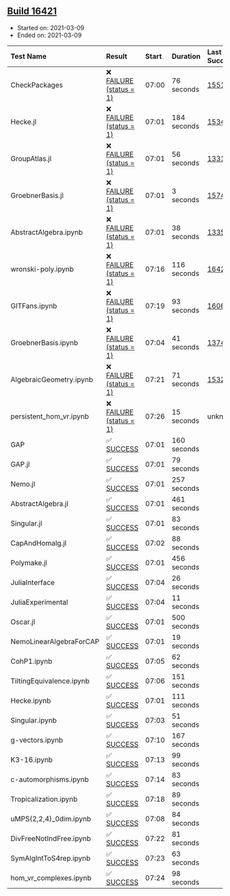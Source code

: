 ## [Build 16421](https://oscarci.mathematik.uni-kl.de/job/oscar/16421/)

* Started on: 2021-03-09
* Ended on: 2021-03-09

| Test Name    | Result | Start | Duration | Last Success | First Failure |
|:-------------|:-------|:------|:---------|:-------------|:--------------|
| CheckPackages | ❌ [FAILURE (status = 1)](https://oscarci.mathematik.uni-kl.de/job/oscar/16421/artifact/logs/build-16421/CheckPackages.log) | 07:00 | 76 seconds | [15514](https://oscarci.mathematik.uni-kl.de/job/oscar/15514/) | [15515](https://oscarci.mathematik.uni-kl.de/job/oscar/15515/) |
| Hecke.jl | ❌ [FAILURE (status = 1)](https://oscarci.mathematik.uni-kl.de/job/oscar/16421/artifact/logs/build-16421/Hecke.jl.log) | 07:01 | 184 seconds | [15344](https://oscarci.mathematik.uni-kl.de/job/oscar/15344/) | [15348](https://oscarci.mathematik.uni-kl.de/job/oscar/15348/) |
| GroupAtlas.jl | ❌ [FAILURE (status = 1)](https://oscarci.mathematik.uni-kl.de/job/oscar/16421/artifact/logs/build-16421/GroupAtlas.jl.log) | 07:01 | 56 seconds | [13311](https://oscarci.mathematik.uni-kl.de/job/oscar/13311/) | [13312](https://oscarci.mathematik.uni-kl.de/job/oscar/13312/) |
| GroebnerBasis.jl | ❌ [FAILURE (status = 1)](https://oscarci.mathematik.uni-kl.de/job/oscar/16421/artifact/logs/build-16421/GroebnerBasis.jl.log) | 07:01 | 3 seconds | [15745](https://oscarci.mathematik.uni-kl.de/job/oscar/15745/) | [15746](https://oscarci.mathematik.uni-kl.de/job/oscar/15746/) |
| AbstractAlgebra.ipynb | ❌ [FAILURE (status = 1)](https://oscarci.mathematik.uni-kl.de/job/oscar/16421/artifact/logs/build-16421/AbstractAlgebra.ipynb.log) | 07:01 | 38 seconds | [13355](https://oscarci.mathematik.uni-kl.de/job/oscar/13355/) | [13356](https://oscarci.mathematik.uni-kl.de/job/oscar/13356/) |
| wronski-poly.ipynb | ❌ [FAILURE (status = 1)](https://oscarci.mathematik.uni-kl.de/job/oscar/16421/artifact/logs/build-16421/wronski-poly.ipynb.log) | 07:16 | 116 seconds | [16420](https://oscarci.mathematik.uni-kl.de/job/oscar/16420/) | [16421](https://oscarci.mathematik.uni-kl.de/job/oscar/16421/) |
| GITFans.ipynb | ❌ [FAILURE (status = 1)](https://oscarci.mathematik.uni-kl.de/job/oscar/16421/artifact/logs/build-16421/GITFans.ipynb.log) | 07:19 | 93 seconds | [16068](https://oscarci.mathematik.uni-kl.de/job/oscar/16068/) | [16069](https://oscarci.mathematik.uni-kl.de/job/oscar/16069/) |
| GroebnerBasis.ipynb | ❌ [FAILURE (status = 1)](https://oscarci.mathematik.uni-kl.de/job/oscar/16421/artifact/logs/build-16421/GroebnerBasis.ipynb.log) | 07:04 | 41 seconds | [13748](https://oscarci.mathematik.uni-kl.de/job/oscar/13748/) | [13749](https://oscarci.mathematik.uni-kl.de/job/oscar/13749/) |
| AlgebraicGeometry.ipynb | ❌ [FAILURE (status = 1)](https://oscarci.mathematik.uni-kl.de/job/oscar/16421/artifact/logs/build-16421/AlgebraicGeometry.ipynb.log) | 07:21 | 71 seconds | [15322](https://oscarci.mathematik.uni-kl.de/job/oscar/15322/) | [15323](https://oscarci.mathematik.uni-kl.de/job/oscar/15323/) |
| persistent_hom_vr.ipynb | ❌ [FAILURE (status = 1)](https://oscarci.mathematik.uni-kl.de/job/oscar/16421/artifact/logs/build-16421/persistent_hom_vr.ipynb.log) | 07:26 | 15 seconds | unknown | unknown |
| GAP | ✅ [SUCCESS](https://oscarci.mathematik.uni-kl.de/job/oscar/16421/artifact/logs/build-16421/GAP.log) | 07:01 | 160 seconds |  |  |
| GAP.jl | ✅ [SUCCESS](https://oscarci.mathematik.uni-kl.de/job/oscar/16421/artifact/logs/build-16421/GAP.jl.log) | 07:01 | 79 seconds |  |  |
| Nemo.jl | ✅ [SUCCESS](https://oscarci.mathematik.uni-kl.de/job/oscar/16421/artifact/logs/build-16421/Nemo.jl.log) | 07:01 | 257 seconds |  |  |
| AbstractAlgebra.jl | ✅ [SUCCESS](https://oscarci.mathematik.uni-kl.de/job/oscar/16421/artifact/logs/build-16421/AbstractAlgebra.jl.log) | 07:01 | 461 seconds |  |  |
| Singular.jl | ✅ [SUCCESS](https://oscarci.mathematik.uni-kl.de/job/oscar/16421/artifact/logs/build-16421/Singular.jl.log) | 07:01 | 83 seconds |  |  |
| CapAndHomalg.jl | ✅ [SUCCESS](https://oscarci.mathematik.uni-kl.de/job/oscar/16421/artifact/logs/build-16421/CapAndHomalg.jl.log) | 07:02 | 88 seconds |  |  |
| Polymake.jl | ✅ [SUCCESS](https://oscarci.mathematik.uni-kl.de/job/oscar/16421/artifact/logs/build-16421/Polymake.jl.log) | 07:01 | 456 seconds |  |  |
| JuliaInterface | ✅ [SUCCESS](https://oscarci.mathematik.uni-kl.de/job/oscar/16421/artifact/logs/build-16421/JuliaInterface.log) | 07:04 | 26 seconds |  |  |
| JuliaExperimental | ✅ [SUCCESS](https://oscarci.mathematik.uni-kl.de/job/oscar/16421/artifact/logs/build-16421/JuliaExperimental.log) | 07:04 | 11 seconds |  |  |
| Oscar.jl | ✅ [SUCCESS](https://oscarci.mathematik.uni-kl.de/job/oscar/16421/artifact/logs/build-16421/Oscar.jl.log) | 07:01 | 500 seconds |  |  |
| NemoLinearAlgebraForCAP | ✅ [SUCCESS](https://oscarci.mathematik.uni-kl.de/job/oscar/16421/artifact/logs/build-16421/NemoLinearAlgebraForCAP.log) | 07:01 | 19 seconds |  |  |
| CohP1.ipynb | ✅ [SUCCESS](https://oscarci.mathematik.uni-kl.de/job/oscar/16421/artifact/logs/build-16421/CohP1.ipynb.log) | 07:05 | 62 seconds |  |  |
| TiltingEquivalence.ipynb | ✅ [SUCCESS](https://oscarci.mathematik.uni-kl.de/job/oscar/16421/artifact/logs/build-16421/TiltingEquivalence.ipynb.log) | 07:06 | 151 seconds |  |  |
| Hecke.ipynb | ✅ [SUCCESS](https://oscarci.mathematik.uni-kl.de/job/oscar/16421/artifact/logs/build-16421/Hecke.ipynb.log) | 07:01 | 111 seconds |  |  |
| Singular.ipynb | ✅ [SUCCESS](https://oscarci.mathematik.uni-kl.de/job/oscar/16421/artifact/logs/build-16421/Singular.ipynb.log) | 07:03 | 51 seconds |  |  |
| g-vectors.ipynb | ✅ [SUCCESS](https://oscarci.mathematik.uni-kl.de/job/oscar/16421/artifact/logs/build-16421/g-vectors.ipynb.log) | 07:10 | 167 seconds |  |  |
| K3-16.ipynb | ✅ [SUCCESS](https://oscarci.mathematik.uni-kl.de/job/oscar/16421/artifact/logs/build-16421/K3-16.ipynb.log) | 07:13 | 99 seconds |  |  |
| c-automorphisms.ipynb | ✅ [SUCCESS](https://oscarci.mathematik.uni-kl.de/job/oscar/16421/artifact/logs/build-16421/c-automorphisms.ipynb.log) | 07:14 | 83 seconds |  |  |
| Tropicalization.ipynb | ✅ [SUCCESS](https://oscarci.mathematik.uni-kl.de/job/oscar/16421/artifact/logs/build-16421/Tropicalization.ipynb.log) | 07:18 | 89 seconds |  |  |
| uMPS(2,2,4)_0dim.ipynb | ✅ [SUCCESS](https://oscarci.mathematik.uni-kl.de/job/oscar/16421/artifact/logs/build-16421/uMPS-2-2-4-_0dim.ipynb.log) | 07:08 | 84 seconds |  |  |
| DivFreeNotIndFree.ipynb | ✅ [SUCCESS](https://oscarci.mathematik.uni-kl.de/job/oscar/16421/artifact/logs/build-16421/DivFreeNotIndFree.ipynb.log) | 07:22 | 81 seconds |  |  |
| SymAlgIntToS4rep.ipynb | ✅ [SUCCESS](https://oscarci.mathematik.uni-kl.de/job/oscar/16421/artifact/logs/build-16421/SymAlgIntToS4rep.ipynb.log) | 07:23 | 63 seconds |  |  |
| hom_vr_complexes.ipynb | ✅ [SUCCESS](https://oscarci.mathematik.uni-kl.de/job/oscar/16421/artifact/logs/build-16421/hom_vr_complexes.ipynb.log) | 07:24 | 98 seconds |  |  |
